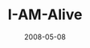 ---
layout: music 
title: "I-AM-Alive"
series: "I AM..."
date: 2008-05-08 
description: ""
audio: "http://s3.amazonaws.com/crossroadsaudiomessages/I_AM_5_Alive_05-04-08_Tome_webaudio.mp3"
audio-duration: "37:02"
src: "http://www.crossroads.net/players/media/mediumHz/I-AM-293x380.gif"
---